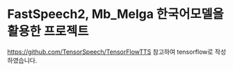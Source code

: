 # FastSpeech2, Mb_Melga 한국어모델을 활용한 프로젝트
https://github.com/TensorSpeech/TensorFlowTTS 참고하여 tensorflow로 작성하였습니다.
